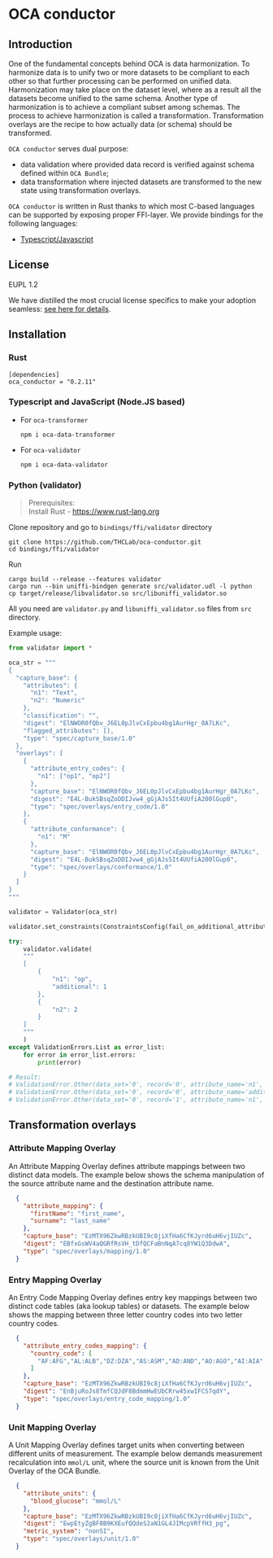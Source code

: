 # OCA conductor

## Introduction

One of the fundamental concepts behind OCA is data harmonization. To harmonize data is to unify two or more datasets to be compliant to each other so that further processing can be performed on unified data. Harmonization may take place on the dataset level, where as a result all the datasets become unified to the same schema. Another type of harmonization is to achieve a compliant subset among schemas. The process to achieve harmonization is called a transformation. Transformation overlays are the recipe to how actually data (or schema) should be transformed. 

`OCA conductor` serves dual purpose:
- data validation where provided data record is verified against schema defined within `OCA Bundle`;
- data transformation where injected datasets are transformed to the new state using transformation overlays.

`OCA conductor` is written in Rust thanks to which most C-based languages can be supported by exposing proper FFI-layer. We provide bindings for the following languages:
- [Typescript/Javascript](/bindings/node.js)

## License

EUPL 1.2 

We have distilled the most crucial license specifics to make your adoption seamless: [see here for details](https://github.com/THCLab/licensing).

## Installation

### Rust
```
[dependencies]
oca_conductor = "0.2.11"
```
### Typescript and JavaScript (Node.JS based)

- For `oca-transformer`
  ```
  npm i oca-data-transformer
  ```
- For `oca-validator`
  ```
  npm i oca-data-validator
  ```

### Python (validator)

> Prerequisites:  
> Install Rust - https://www.rust-lang.org

Clone repository and go to `bindings/ffi/validator` directory

```
git clone https://github.com/THCLab/oca-conductor.git
cd bindings/ffi/validator
```

Run
```
cargo build --release --features validator
cargo run --bin uniffi-bindgen generate src/validator.udl -l python
cp target/release/libvalidator.so src/libuniffi_validator.so
```

All you need are `validator.py` and `libuniffi_validator.so` files from `src` directory.

Example usage:
```python
from validator import *

oca_str = """
{
  "capture_base": {
    "attributes": {
      "n1": "Text",
      "n2": "Numeric"
    },
    "classification": "",
    "digest": "ElNWOR0fQbv_J6EL0pJlvCxEpbu4bg1AurHgr_0A7LKc",
    "flagged_attributes": [],
    "type": "spec/capture_base/1.0"
  },
  "overlays": [
    {
      "attribute_entry_codes": {
        "n1": ["op1", "op2"]
      },
      "capture_base": "ElNWOR0fQbv_J6EL0pJlvCxEpbu4bg1AurHgr_0A7LKc",
      "digest": "E4L-BukSBsqZoDDIJvw4_gGjAJs5It4UUfiA200lGup0",
      "type": "spec/overlays/entry_code/1.0"
    },
    {
      "attribute_conformance": {
        "n1": "M"
      },
      "capture_base": "ElNWOR0fQbv_J6EL0pJlvCxEpbu4bg1AurHgr_0A7LKc",
      "digest": "E4L-BukSBsqZoDDIJvw4_gGjAJs5It4UUfiA200lGup0",
      "type": "spec/overlays/conformance/1.0"
    }
  ]
}
"""

validator = Validator(oca_str)

validator.set_constraints(ConstraintsConfig(fail_on_additional_attributes=True))

try:
    validator.validate(
    """
    [
        {
            "n1": "op",
            "additional": 1
        },
        {
            "n2": 2
        }
    ]
    """
    )
except ValidationErrors.List as error_list:
    for error in error_list.errors:
        print(error)

# Result:
# ValidationError.Other(data_set='0', record='0', attribute_name='n1', message='\'n1\' value ("op") must be one of ["op1", "op2"]')
# ValidationError.Other(data_set='0', record='0', attribute_name='additional', message='unknown_attribute')
# ValidationError.Other(data_set='0', record='1', attribute_name='n1', message='missing_attribute')
```

## Transformation overlays

### Attribute Mapping Overlay

An Attribute Mapping Overlay defines attribute mappings between two distinct data models. The example below shows the schema manipulation of the source attribute name and the destination attribute name.

```json
  {
    "attribute_mapping": {
      "firstName": "first_name",
      "surname": "last_name"
    },
    "capture_base": "EzMTX96ZkwRBzkUBI9c8jiXfHa6CfKJyrd6uH6vjIUZc",
    "digest": "EBfxGsWV4aQGRfRsVH_tDfQCFaBnNqA7cq8YW1Q3DdwA",
    "type": "spec/overlays/mapping/1.0"
  }
```

### Entry Mapping Overlay

An Entry Code Mapping Overlay defines entry key mappings between two distinct code tables (aka lookup tables) or datasets. The example below shows the mapping between three letter country codes into two letter country codes. 

```json
  {
    "attribute_entry_codes_mapping": {
      "country_code": [
        "AF:AFG","AL:ALB","DZ:DZA","AS:ASM","AD:AND","AO:AGO","AI:AIA","AQ:ATA","AG:ATG","AR:ARG","AM:ARM","AW:ABW","AU:AUS","AT:AUT","AZ:AZE","BS:BHS","BH:BHR","BD:BGD","BB:BRB","BY:BLR","BE:BEL","BZ:BLZ","BJ:BEN","BM:BMU","BT:BTN","BO:BOL","BQ:BES","BA:BIH","BW:BWA","BV:BVT","BR:BRA","IO:IOT","BN:BRN","BG:BGR","BF:BFA","BI:BDI","CV:CPV","KH:KHM","CM:CMR","CA:CAN","KY:CYM","CF:CAF","TD:TCD","CL:CHL","CN:CHN","CX:CXR","CC:CCK","CO:COL","KM:COM","CD:COD","CG:COG","CK:COK","CR:CRI","HR:HRV","CU:CUB","CW:CUW","CY:CYP","CZ:CZE","CI:CIV","DK:DNK","DJ:DJI","DM:DMA","DO:DOM","EC:ECU","EG:EGY","SV:SLV","GQ:GNQ","ER:ERI","EE:EST","SZ:SWZ","ET:ETH","FK:FLK","FO:FRO","FJ:FJI","FI:FIN","FR:FRA","GF:GUF","PF:PYF","TF:ATF","GA:GAB","GM:GMB","GE:GEO","DE:DEU","GH:GHA","GI:GIB","GR:GRC","GL:GRL","GD:GRD","GP:GLP","GU:GUM","GT:GTM","GG:GGY","GN:GIN","GW:GNB","GY:GUY","HT:HTI","HM:HMD","VA:VAT","HN:HND","HK:HKG","HU:HUN","IS:ISL","IN:IND","ID:IDN","IR:IRN","IQ:IRQ","IE:IRL","IM:IMN","IL:ISR","IT:ITA","JM:JAM","JP:JPN","JE:JEY","JO:JOR","KZ:KAZ","KE:KEN","KI:KIR","KP:PRK","KR:KOR","KW:KWT","KG:KGZ","LA:LAO","LV:LVA","LB:LBN","LS:LSO","LR:LBR","LY:LBY","LI:LIE","LT:LTU","LU:LUX","MO:MAC","MG:MDG","MW:MWI","MY:MYS","MV:MDV","ML:MLI","MT:MLT","MH:MHL","MQ:MTQ","MR:MRT","MU:MUS","YT:MYT","MX:MEX","FM:FSM","MD:MDA","MC:MCO","MN:MNG","ME:MNE","MS:MSR","MA:MAR","MZ:MOZ","MM:MMR","NA:NAM","NR:NRU","NP:NPL","NL:NLD","NC:NCL","NZ:NZL","NI:NIC","NE:NER","NG:NGA","NU:NIU","NF:NFK","MP:MNP","NO:NOR","OM:OMN","PK:PAK","PW:PLW","PS:PSE","PA:PAN","PG:PNG","PY:PRY","PE:PER","PH:PHL","PN:PCN","PL:POL","PT:PRT","PR:PRI","QA:QAT","MK:MKD","RO:ROU","RU:RUS","RW:RWA","RE:REU","BL:BLM","SH:SHN","KN:KNA","LC:LCA","MF:MAF","PM:SPM","VC:VCT","WS:WSM","SM:SMR","ST:STP","SA:SAU","SN:SEN","RS:SRB","SC:SYC","SL:SLE","SG:SGP","SX:SXM","SK:SVK","SI:SVN","SB:SLB","SO:SOM","ZA:ZAF","GS:SGS","SS:SSD","ES:ESP","LK:LKA","SD:SDN","SR:SUR","SJ:SJM","SE:SWE","CH:CHE","SY:SYR","TW:TWN","TJ:TJK","TZ:TZA","TH:THA","TL:TLS","TG:TGO","TK:TKL","TO:TON","TT:TTO","TN:TUN","TR:TUR","TM:TKM","TC:TCA","TV:TUV","UG:UGA","UA:UKR","AE:ARE","GB:GBR","UM:UMI","US:USA","UY:URY","UZ:UZB","VU:VUT","VE:VEN","VN:VNM","VG:VGB","VI:VIR","WF:WLF","EH:ESH","YE:YEM","ZM:ZMB","ZW:ZWE","AX:ALA"
      ]
    },
    "capture_base": "EzMTX96ZkwRBzkUBI9c8jiXfHa6CfKJyrd6uH6vjIUZc",
    "digest": "EnBjuRoJs8TmfCQJdF8BdmmHwEUbCRrw45xwIFCS7qdY",
    "type": "spec/overlays/entry_code_mapping/1.0"
  }
```

### Unit Mapping Overlay

A Unit Mapping Overlay defines target units when converting between different units of measurement. The example below demands measurement recalculation into `mmol/L` unit, where the source unit is known from the Unit Overlay of the OCA Bundle. 

```json
  {
    "attribute_units": {
      "blood_glucose": "mmol/L"
    },
    "capture_base": "EzMTX96ZkwRBzkUBI9c8jiXfHa6CfKJyrd6uH6vjIUZc",
    "digest": "EwpEtyZgBF0B9KXEufQQdeS2aN1GL4JIMcpVRffH3_pg",
    "metric_system": "nonSI",
    "type": "spec/overlays/unit/1.0"
  }
```

